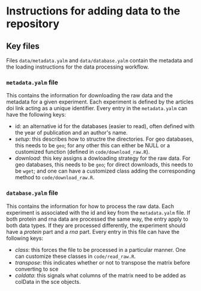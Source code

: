 # Instructions for adding data to the repository
## Key files
Files `data/metadata.yalm` and `data/database.yalm` contain the metadata and the loading instructions for the data processing workflow.

### `metadata.yalm` file
This contains the information for downloading the raw data and the metadata for a given experiment. Each experiment is defined by the articles doi link acting as a unique identifier.  Every entry in the `metadata.yalm` can have the following keys:
- id: an alternative id for the databases (easier to read), often defined with the year of publication and an author's name.
- _setup_: this describes how to structre the directories. For geo databases, this needs to be `geo`; for any other this can either be NULL or a customized function (defined in `code/download_raw.R`).
- _download_: this key assigns a dowloading strategy for the raw data. For geo databases, this needs to be `geo`; for direct downloads, this needs to be `wget`; and one can have a customized class adding the corresponding method to `code/download_raw.R`. 

### `database.yalm` file
This contains the information for how to process the raw data. Each experiment is associated with the id and key from the `metadata.yalm` file. If both protein and rna data are processed the same way, the entry apply to both data types. If they are processed differently, the experiment should have a _protein_ part and a _rna_ part. Every entry in this file can have the following keys:
- _class_: this forces the file to be processed in a particular manner. One can customize these classes in `code/read_raw.R`.
- _transpose_: this indicates whether or not to transpose the matrix before converting to sce
- _coldata_: this signals what columns of the matrix need to be added as colData in the sce objects.
